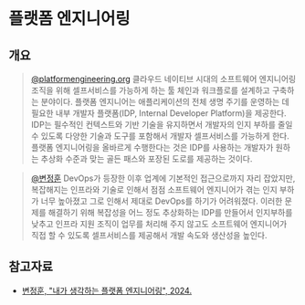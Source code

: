 # 플랫폼 엔지니어링

## 개요

> [@platformengineering.org](https://platformengineering.org/blog/what-is-platform-engineering) 클라우드 네이티브 시대의 소프트웨어 엔지니어링 조직을 위해 셀프서비스를 가능하게 하는 툴 체인과 워크플로를 설계하고 구축하는 분야이다. 플랫폼 엔지니어는 애플리케이션의 전체 생명 주기를 운영하는 데 필요한 내부 개발자 플랫폼(IDP, Internal Developer Platform)을 제공한다. IDP는 필수적인 컨텍스트와 기반 기술을 유지하면서 개발자의 인지 부하를 줄일 수 있도록 다양한 기술과 도구를 포함해서 개발자 셀프서비스를 가능하게 한다. 플랫폼 엔지니어링을 올바르게 수행한다는 것은 IDP를 사용하는 개발자가 원하는 추상화 수준과 맞는 골든 패스와 포장된 도로를 제공하는 것이다.

> [@변정훈](https://blog.outsider.ne.kr/1736) DevOps가 등장한 이후 업계에 기본적인 접근으로까지 자리 잡았지만, 복잡해지는 인프라와 기술로 인해서 점점 소프트웨어 엔지니어가 겪는 인지 부하가 너무 높아졌고 그로 인해서 제대로 DevOps를 하기가 어려워졌다. 이러한 문제를 해결하기 위해 복잡성을 어느 정도 추상화하는 IDP를 만들어서 인지부하를 낮추고 인프라 지원 조직이 업무를 처리해 주지 않고도 소프트웨어 엔지니어가 직접 할 수 있도록 셀프서비스를 제공해서 개발 속도와 생산성을 높인다.

## 참고자료

- [변정훈, "내가 생각하는 플랫폼 엔지니어링", 2024.](https://blog.outsider.ne.kr/1736)
